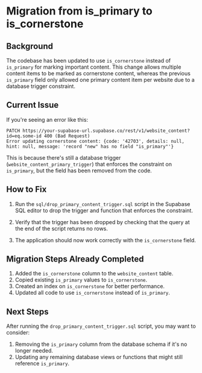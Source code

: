 # Migration from is_primary to is_cornerstone

## Background

The codebase has been updated to use `is_cornerstone` instead of `is_primary` for marking important content. This change allows multiple content items to be marked as cornerstone content, whereas the previous `is_primary` field only allowed one primary content item per website due to a database trigger constraint.

## Current Issue

If you're seeing an error like this:

```
PATCH https://your-supabase-url.supabase.co/rest/v1/website_content?id=eq.some-id 400 (Bad Request)
Error updating cornerstone content: {code: '42703', details: null, hint: null, message: 'record "new" has no field "is_primary"'}
```

This is because there's still a database trigger (`website_content_primary_trigger`) that enforces the constraint on `is_primary`, but the field has been removed from the code.

## How to Fix

1. Run the `sql/drop_primary_content_trigger.sql` script in the Supabase SQL editor to drop the trigger and function that enforces the constraint.

2. Verify that the trigger has been dropped by checking that the query at the end of the script returns no rows.

3. The application should now work correctly with the `is_cornerstone` field.

## Migration Steps Already Completed

1. Added the `is_cornerstone` column to the `website_content` table.
2. Copied existing `is_primary` values to `is_cornerstone`.
3. Created an index on `is_cornerstone` for better performance.
4. Updated all code to use `is_cornerstone` instead of `is_primary`.

## Next Steps

After running the `drop_primary_content_trigger.sql` script, you may want to consider:

1. Removing the `is_primary` column from the database schema if it's no longer needed.
2. Updating any remaining database views or functions that might still reference `is_primary`. 